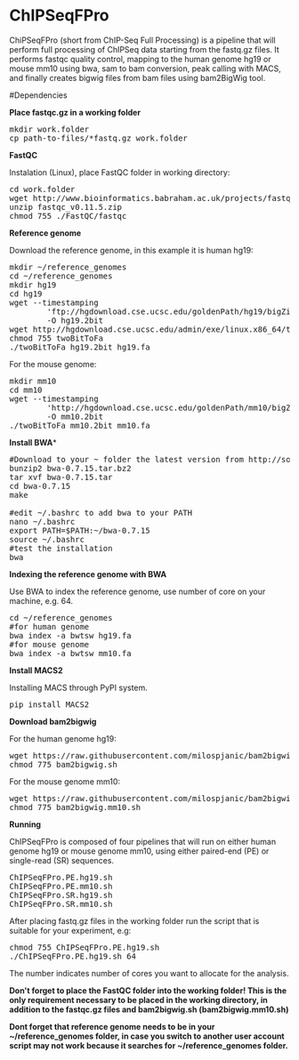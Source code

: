 # ChIPSeqFPro

ChiPSeqFPro (short from ChIP-Seq Full Processing) is a pipeline that will perform full processing of ChIPSeq data starting from the fastq.gz files. It performs fastqc quality control, mapping to the human genome hg19 or mouse mm10 using bwa, sam to bam conversion, peak calling with MACS, and finally creates bigwig files from bam files using bam2BigWig tool.

#Dependencies

**Place fastqc.gz in a working folder**

<pre>
mkdir work.folder
cp path-to-files/*fastq.gz work.folder
</pre>

**FastQC**

Instalation (Linux), place FastQC folder in working directory:

<pre>
cd work.folder
wget http://www.bioinformatics.babraham.ac.uk/projects/fastqc/fastqc_v0.11.5.zip
unzip fastqc_v0.11.5.zip
chmod 755 ./FastQC/fastqc
</pre>

**Reference genome**

Download the reference genome, in this example it is human hg19:

<pre>
mkdir ~/reference_genomes
cd ~/reference_genomes
mkdir hg19
cd hg19
wget --timestamping 
        'ftp://hgdownload.cse.ucsc.edu/goldenPath/hg19/bigZips/hg19.2bit' 
        -O hg19.2bit 
wget http://hgdownload.cse.ucsc.edu/admin/exe/linux.x86_64/twoBitToFa
chmod 755 twoBitToFa
./twoBitToFa hg19.2bit hg19.fa
</pre>

For the mouse genome:

<pre>
mkdir mm10
cd mm10
wget --timestamping 
        'http://hgdownload.cse.ucsc.edu/goldenPath/mm10/bigZips/mm10.2bit' 
        -O mm10.2bit 	
./twoBitToFa mm10.2bit mm10.fa
</pre>

**Install BWA***

<pre>
#Download to your ~ folder the latest version from http://sourceforge.net/projects/bio-bwa/files/
bunzip2 bwa-0.7.15.tar.bz2 
tar xvf bwa-0.7.15.tar
cd bwa-0.7.15
make

#edit ~/.bashrc to add bwa to your PATH 
nano ~/.bashrc
export PATH=$PATH:~/bwa-0.7.15
source ~/.bashrc
#test the installation
bwa
</pre>

**Indexing the reference genome with BWA**

Use BWA to index the reference genome, use number of core on your machine, e.g. 64.
<pre>
cd ~/reference_genomes
#for human genome
bwa index -a bwtsw hg19.fa
#for mouse genome
bwa index -a bwtsw mm10.fa
</pre>

**Install MACS2**

Installing MACS through PyPI system.
<pre>
pip install MACS2
</pre>

**Download bam2bigwig**

For the human genome hg19:
<pre>
wget https://raw.githubusercontent.com/milospjanic/bam2bigwig/master/bam2bigwig.sh
chmod 775 bam2bigwig.sh
</pre>

For the mouse genome mm10:
<pre>
wget https://raw.githubusercontent.com/milospjanic/bam2bigwig/master/bam2bigwig.mm10.sh
chmod 775 bam2bigwig.mm10.sh
</pre>

**Running**

ChIPSeqFPro is composed of four pipelines that will run on either human genome hg19 or mouse genome mm10, using either paired-end (PE) or single-read (SR) sequences. 

<pre>
ChIPSeqFPro.PE.hg19.sh
ChIPSeqFPro.PE.mm10.sh
ChIPSeqFPro.SR.hg19.sh
ChIPSeqFPro.SR.mm10.sh
</pre>

After placing fastq.gz files in the working folder run the script that is suitable for your experiment, e.g: 

<pre>
chmod 755 ChIPSeqFPro.PE.hg19.sh
./ChIPSeqFPro.PE.hg19.sh 64
</pre>

The number indicates number of cores you want to allocate for the analysis.

**Don't forget to place the FastQC folder into the working folder! This is the only requirement necessary to be placed in the working directory, in addition to the fastqc.gz files and bam2bigwig.sh (bam2bigwig.mm10.sh)**

**Dont forget that reference genome needs to be in your ~/reference_genomes folder, in case you switch to another user account script may not work because it searches for ~/reference_genomes folder.**
